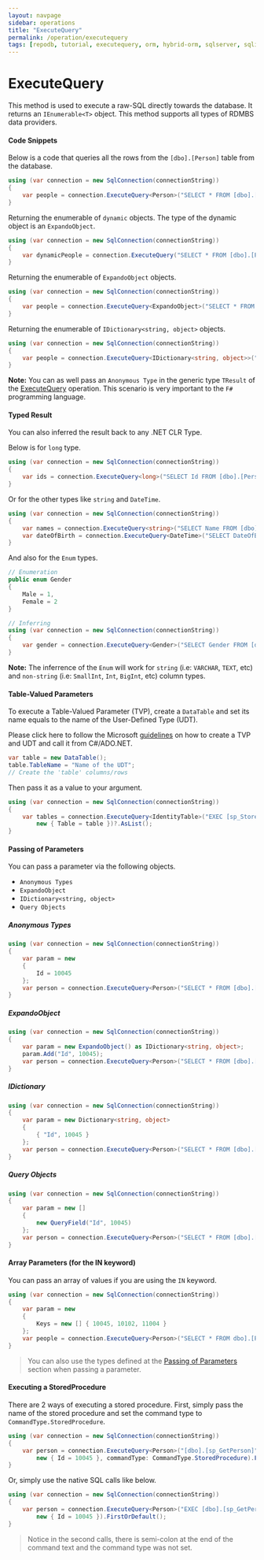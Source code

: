 ```yaml
---
layout: navpage
sidebar: operations
title: "ExecuteQuery"
permalink: /operation/executequery
tags: [repodb, tutorial, executequery, orm, hybrid-orm, sqlserver, sqlite, mysql, postgresql]
---
```


# ExecuteQuery

This method is used to execute a raw-SQL directly towards the database. It returns an `IEnumerable<T>` object. This method supports all types of RDMBS data providers.

#### Code Snippets

Below is a code that queries all the rows from the `[dbo].[Person]` table from the database.

```csharp
using (var connection = new SqlConnection(connectionString))
{
    var people = connection.ExecuteQuery<Person>("SELECT * FROM [dbo].[Person];");
}
```

Returning the enumerable of `dynamic` objects. The type of the dynamic object is an `ExpandoObject`.

```csharp
using (var connection = new SqlConnection(connectionString))
{
    var dynamicPeople = connection.ExecuteQuery("SELECT * FROM [dbo].[Person];");
}
```

Returning the enumerable of `ExpandoObject` objects.

```csharp
using (var connection = new SqlConnection(connectionString))
{
    var people = connection.ExecuteQuery<ExpandoObject>("SELECT * FROM [dbo].[Person];");
}
```

Returning the enumerable of `IDictionary<string, object>` objects.

```csharp
using (var connection = new SqlConnection(connectionString))
{
	var people = connection.ExecuteQuery<IDictionary<string, object>>("SELECT * FROM [dbo].[Person];");
}
```

**Note:** You can as well pass an `Anonymous Type` in the generic type `TResult` of the [ExecuteQuery](/operation/executequery) operation. This scenario is very important to the `F#` programming language.

#### Typed Result

You can also inferred the result back to any .NET CLR Type.

Below is for `long` type.

```csharp
using (var connection = new SqlConnection(connectionString))
{
    var ids = connection.ExecuteQuery<long>("SELECT Id FROM [dbo].[Person];");
}
```

Or for the other types like `string` and `DateTime`.

```csharp
using (var connection = new SqlConnection(connectionString))
{
    var names = connection.ExecuteQuery<string>("SELECT Name FROM [dbo].[Person];");
    var dateOfBirth = connection.ExecuteQuery<DateTime>("SELECT DateOfBirth FROM [dbo].[Person] WHERE Name = 'John Doe';").FirstOrDefault();
}
```

And also for the `Enum` types.

```csharp
// Enumeration
public enum Gender
{
    Male = 1,
    Female = 2
}

// Inferring
using (var connection = new SqlConnection(connectionString))
{
    var gender = connection.ExecuteQuery<Gender>("SELECT Gender FROM [dbo].[Person] WHERE Name = 'John Doe';").FirstOrDefault();
}
```

**Note:** The inferrence of the `Enum` will work for `string` (i.e: `VARCHAR`, `TEXT`, etc) and `non-string` (i.e: `SmallInt`, `Int`, `BigInt`, etc) column types.

#### Table-Valued Parameters

To execute a Table-Valued Parameter (TVP), create a `DataTable` and set its name equals to the name of the User-Defined Type (UDT).

Please click here to follow the Microsoft [guidelines](https://docs.microsoft.com/en-us/dotnet/framework/data/adonet/sql/table-valued-parameters) on how to create a TVP and UDT and call it from C#/ADO.NET.

```csharp
var table = new DataTable();
table.TableName = "Name of the UDT";
// Create the 'table' columns/rows
```

Then pass it as a value to your argument.

```csharp
using (var connection = new SqlConnection(connectionString))
{
    var tables = connection.ExecuteQuery<IdentityTable>("EXEC [sp_StoredProcedureName] @Table = @Table;",
        new { Table = table })?.AsList();
}
```

#### Passing of Parameters

You can pass a parameter via the following objects.

- `Anonymous Types`
- `ExpandoObject`
- `IDictionary<string, object>`
- `Query Objects`

##### Anonymous Types

```csharp
using (var connection = new SqlConnection(connectionString))
{
    var param = new
    {
        Id = 10045
    };
    var person = connection.ExecuteQuery<Person>("SELECT * FROM [dbo].[Person] WHERE Id = @Id;", param).FirstOrDefault();
}
```

##### ExpandoObject

```csharp
using (var connection = new SqlConnection(connectionString))
{
    var param = new ExpandoObject() as IDictionary<string, object>;
    param.Add("Id", 10045);
    var person = connection.ExecuteQuery<Person>("SELECT * FROM [dbo].[Person] WHERE Id = @Id;", param).FirstOrDefault();
}
```

##### IDictionary

```csharp
using (var connection = new SqlConnection(connectionString))
{
    var param = new Dictionary<string, object>
    {
        { "Id", 10045 }
    };
    var person = connection.ExecuteQuery<Person>("SELECT * FROM [dbo].[Person] WHERE Id = @Id;", param).FirstOrDefault();
}
```

##### Query Objects

```csharp
using (var connection = new SqlConnection(connectionString))
{
    var param = new []
    {
        new QueryField("Id", 10045)
    };
    var person = connection.ExecuteQuery<Person>("SELECT * FROM [dbo].[Person] WHERE Id = @Id;", param).FirstOrDefault();
}
```

#### Array Parameters (for the IN keyword)

You can pass an array of values if you are using the `IN` keyword.

```csharp
using (var connection = new SqlConnection(connectionString))
{
    var param = new
    {
        Keys = new [] { 10045, 10102, 11004 }
    };
    var people = connection.ExecuteQuery<Person>("SELECT * FROM dbo].[Person] WHERE Id IN (@Keys);", param);
}
```

> You can also use the types defined at the [Passing of Parameters](#passing-of-parameters) section when passing a parameter.

#### Executing a StoredProcedure

There are 2 ways of executing a stored procedure. First, simply pass the name of the stored procedure and set the command type to `CommandType.StoredProcedure`.

```csharp
using (var connection = new SqlConnection(connectionString))
{
    var person = connection.ExecuteQuery<Person>("[dbo].[sp_GetPerson]",
        new { Id = 10045 }, commandType: CommandType.StoredProcedure).FirstOrDefault();
}
```

Or, simply use the native SQL calls like below.

```csharp
using (var connection = new SqlConnection(connectionString))
{
    var person = connection.ExecuteQuery<Person>("EXEC [dbo].[sp_GetPerson](@Id);",
        new { Id = 10045 }).FirstOrDefault();
}
```

> Notice in the second calls, there is semi-colon at the end of the command text and the command type was not set.
